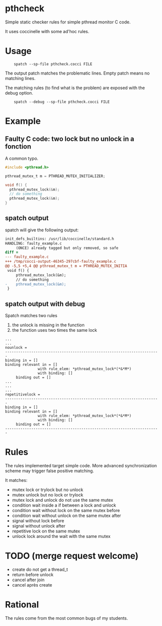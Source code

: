 # pthcheck
Simple static checker rules for simple pthread monitor C code.

It uses coccinelle with some ad'hoc rules.

# Usage

```shell
	spatch --sp-file pthcheck.cocci FILE
```

The output patch matches the problematic lines. Empty patch means no
matching lines.

The matching rules (to find what is the problem) are exposed with the
debug option.

```
	spatch --debug --sp-file pthcheck.cocci FILE
```

# Example
## Faulty C code: two lock but no unlock in a fonction
A common typo.
```C
#include <pthread.h>

pthread_mutex_t m = PTHREAD_MUTEX_INITIALIZER;

void f() {
  pthread_mutex_lock(&m);
  // do something
  pthread_mutex_lock(&m);
}
```

## spatch output
spatch will give the following output:
```diff
init_defs_builtins: /usr/lib/coccinelle/standard.h
HANDLING: faulty_example.c
     (ONCE) already tagged but only removed, so safe
diff = 
--- faulty_example.c
+++ /tmp/cocci-output-46345-297cbf-faulty_example.c
@@ -5,5 +5,4 @@ pthread_mutex_t m = PTHREAD_MUTEX_INITIA
 void f() {
     pthread_mutex_lock(&m);
     // do something
-    pthread_mutex_lock(&m);
 }
```

## spatch output with debug
Spatch matches two rules
1. the unlock is missing in the function 
2. the function uses two times the same lock 

```
...
...
nounlock =
-----------------------------------------------------------------------
binding in = []
binding relevant in = []
               with rule_elem: *pthread_mutex_lock*(*&*M*)
               with binding: []
     binding out = []
...
...
...
repetitivelock =
-----------------------------------------------------------------------
binding in = []
binding relevant in = []
               with rule_elem: *pthread_mutex_lock*(*&*M*)
               with binding: []
     binding out = []
-----------------------------------------------------------------------
```

# Rules

The rules implemented target simple code. More advanced
synchronization scheme may trigger false positive matching.

It matches:
- mutex lock or trylock but no unlock
- mutex unlock but no lock or trylock
- mutex lock and unlock do not use the same mutex
- condition wait inside a if between a lock and unlock
- condition wait without lock on the same mutex before
- condition wait without unlock on the same mutex after
- signal without lock before
- signal without unlock after
- repetitive lock on the same mutex
- unlock lock around the wait with the same mutex

# TODO (merge request welcome)
- create do not get a thread_t
- return before unlock
- cancel after join
- cancel après create

# Rational

The rules come from the most common bugs of my students. 
